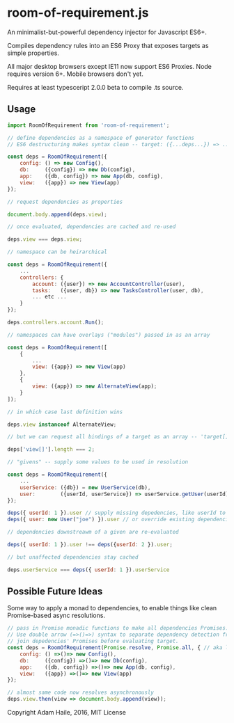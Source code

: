 # room-of-requirement.js
An minimalist-but-powerful dependency injector for Javascript ES6+.

Compiles dependency rules into an ES6 Proxy that exposes targets as simple properties.

All major desktop browsers except IE11 now support ES6 Proxies.  Node requires version 6+.  Mobile browsers don't yet.

Requires at least typesceript 2.0.0 beta to compile .ts source.

## Usage
```javascript
import RoomOfRequirement from 'room-of-requirement';

// define dependencies as a namespace of generator functions 
// ES6 destructuring makes syntax clean -- target: ({...deps...}) => ...impl...

const deps = RoomOfRequirement({
    config: () => new Config(),
    db:     ({config}) => new Db(config),
    app:    ({db, config}) => new App(db, config),
    view:   ({app}) => new View(app)
});

// request dependencies as properties

document.body.append(deps.view); 

// once evaluated, dependencies are cached and re-used

deps.view === deps.view;

// namespace can be heirarchical

const deps = RoomOfRequirement({
    ...
    controllers: {
        account: ({user}) => new AccountController(user),
        tasks:   ({user, db}) => new TasksController(user, db),
        ... etc ...
    }
});

deps.controllers.account.Run();

// namespaces can have overlays ("modules") passed in as an array

const deps = RoomOfRequirement([
    {
        ...
        view: ({app}) => new View(app)
    }, 
    {
        view: ({app}) => new AlternateView(app);
    }
]);

// in which case last definition wins

deps.view instanceof AlternateView;

// but we can request all bindings of a target as an array -- 'target[]'

deps['view[]'].length === 2;

// "givens" -- supply some values to be used in resolution

const deps = RoomOfRequirement({
    ...
    userService: ({db}) = new UserService(db),
    user:        ({userId, userService}) => userService.getUser(userId) // note: no rule for userId
});

deps({ userId: 1 }).user // supply missing depedencies, like userId to get user
deps({ user: new User("joe") }).user // or override existing dependencies entirely

// dependencies downstreawm of a given are re-evaluated

deps({ userId: 1 }).user !== deps({userId: 2 }).user;

// but unaffected dependencies stay cached

deps.userService === deps({ userId: 1 }).userService

```

## Possible Future Ideas

Some way to apply a monad to dependencies, to enable things like clean Promise-based async resolutions.

```javascript
// pass in Promise monadic functions to make all dependencies Promises.
// Use double arrow (=>()=>) syntax to separate dependency detection from evaluation.
// join depedencies' Promises before evaluating target.
const deps = RoomOfRequirement(Promise.resolve, Promise.all, { // aka lift, flatMap
    config: () =>()=> new Config(),
    db:     ({config}) =>()=> new Db(config),
    app:    ({db, config}) =>()=> new App(db, config),
    view:   ({app}) =>()=> new View(app) 
});

// almost same code now resolves asynchronously
deps.view.then(view => document.body.append(view));
```

Copyright Adam Haile, 2016, MIT License